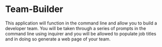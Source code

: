 # Team-Builder
This application will function in the command line and allow you to build a developer team. You will be taken through a series of prompts in the command line using inquirer and you will be allowed to populate job titles and in doing so generate a web page of your team.
